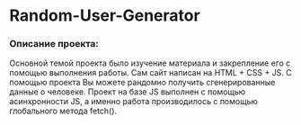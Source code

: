 # Random-User-Generator

### Описание проекта:
Основной темой проекта было изучение материала и закрепление его с помощью выполнения работы. Сам сайт написан на HTML + CSS + JS. 
С помощью проекта Вы можете рандомно получить сгенерированные данные о человеке. Проект на базе JS выполнен с помощью асинхронности JS, а именно работа производилось с помощью глобального метода fetch().
